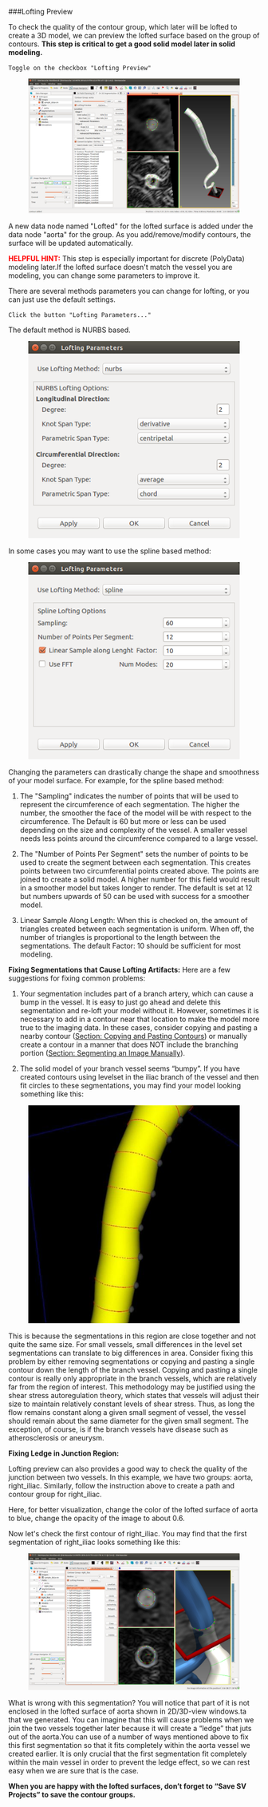 ###Lofting Preview

To check the quality of the contour group, which later will be lofted to create a 3D model, we can preview the lofted surface based on the group of contours. **This step is critical to get a good solid model later in solid modeling.**

    Toggle on the checkbox "Lofting Preview"

<figure>
  <img class="svImg svImgLg"  src="/documentation/modeling/imgs/segmentation/loftingpreview.png"> 
  <figcaption class="svCaption" ></figcaption>
</figure>

A new data node named "Lofted" for the lofted surface is added under the data node "aorta" for the group. As you add/remove/modify contours, the surface will be updated automatically.

<font color="red">**HELPFUL HINT:**</font> This step is especially important for discrete (PolyData) modeling later.If the lofted surface doesn't match the vessel you are modeling, you can change some parameters to improve it.

There are several methods parameters you can change for lofting, or you can just use the default settings.

    Click the button "Lofting Parameters..."

The default method is NURBS based.

<figure>
  <img class="svImg svImgSm"  src="/documentation/modeling/imgs/segmentation/loftingdialog.png"> 
  <figcaption class="svCaption" ></figcaption>
</figure>

In some cases you may want to use the spline based method:

<figure>
  <img class="svImg svImgSm"  src="/documentation/modeling/imgs/segmentation/loftingdialog_spline.png"> 
  <figcaption class="svCaption" ></figcaption>
</figure>

Changing the parameters can drastically change the shape and smoothness of your model surface. For example, for the spline based method:

1. The "Sampling" indicates the number of points that will be used to represent the circumference of each segmentation. The higher the number, the smoother the face of the model will be with respect to the circumference. The Default is 60 but more or less can be used depending on the size and complexity of the vessel. A smaller vessel needs less points around the circumference compared to a large vessel.

2. The "Number of Points Per Segment" sets the number of points to be used to create the segment between each segmentation. This creates points between two circumferential points created above. The points are joined to create a solid model. A higher number for this field would result in a smoother model but takes longer to render. The default is set at 12 but numbers upwards of 50 can be used with success for a smoother model.

3. Linear Sample Along Length: When this is checked on, the amount of triangles created between each segmentation is uniform. When off, the number of triangles is proportional to the length between the segmentations. The default Factor: 10 should be sufficient for most modeling.

**Fixing Segmentations that Cause Lofting Artifacts:**
Here are a few suggestions for fixing common problems:

1. Your segmentation includes part of a branch artery, which can cause a bump in the vessel. It is easy to just go ahead and delete this segmentation and re-loft your model without it. However, sometimes it is necessary to add in a contour near that location to make the model more true to the imaging data. In these cases, consider copying and pasting a nearby contour ([Section: Copying and Pasting Contours](#modelingCopyingPastingContours)) or manually create a contour in a manner that does NOT include the branching portion ([Section: Segmenting an Image Manually](#modelingManual)).

2. The solid model of your branch vessel seems “bumpy”. If you have created contours using levelset in the iliac branch of the vessel and then fit circles to these segmentations, you may find your model looking something like this:

<figure>
  <img class="svImg svImgSm"  src="/documentation/modeling/imgs/segmentation/loftingbumpy.jpg"> 
  <figcaption class="svCaption" ></figcaption>
</figure>

This is because the segmentations in this region are close together and not quite the same size. For small vessels, small differences in the level set segmentations can translate to big differences in area. Consider fixing this problem by either removing segmentations or copying and pasting a single contour down the length of the branch vessel. Copying and pasting a single contour is really only appropriate in the branch vessels, which are relatively far from the region of interest. This methodology may be justified using the shear stress autoregulation theory, which states that vessels will adjust their size to maintain relatively constant levels of shear stress. Thus, as long the flow remains constant along a given small segment of vessel, the vessel should remain about the same diameter for the given small segment. The exception, of course, is if the branch vessels have disease such as atherosclerosis or aneurysm.

**Fixing Ledge in Junction Region:**

Lofting preview can also provides a good way to check the quality of the junction between two vessels. In this example, we have two groups: aorta, right_iliac. Similarly, follow the instruction above to create a path and contour group for right_iliac.

Here, for better visualization, change the color of the lofted surface of aorta to blue, change the opacity of the image to about 0.6.

Now let's check the first contour of right_iliac. You may find that the first segmentation of right_iliac looks something like this:

<figure>
  <img class="svImg svImgXl"  src="/documentation/modeling/imgs/segmentation/checkledge.png"> 
  <figcaption class="svCaption" ></figcaption>
</figure>

What is wrong with this segmentation? You will notice that part of it is not enclosed in the lofted surface of aorta shown in 2D/3D-view windows.ta that we generated. You can imagine that this will cause problems when we join the two vessels together later because it will create a “ledge” that juts out of the aorta.You can use of a number of ways mentioned above to fix this first segmentation so that it fits completely within the aorta vessel we created earlier. It is only crucial that the first segmentation fit completely within the main vessel in order to prevent the ledge effect, so we can rest easy when we are sure that is the case.

**When you are happy with the lofted surfaces, don’t forget to “Save SV Projects” to save the contour groups.**

